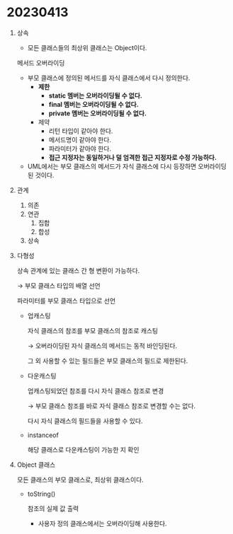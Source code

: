 # 20230413

1. 상속
    - 모든 클래스들의 최상위 클래스는 Object이다.
    
    메서드 오버라이딩
    
    - 부모 클래스에 정의된 메서드를 자식 클래스에서 다시 정의한다.
        - **제한**
            - **static 멤버는 오버라이딩될 수 없다.**
            - **final 멤버는 오버라이딩될 수 없다.**
            - **private 멤버는 오버라이딩될 수 없다.**
        - 제약
            - 리턴 타입이 같아야 한다.
            - 메서드명이 같아야 한다.
            - 파라미터가 같아야 한다.
            - **접근 지정자는 동일하거나 덜 엄격한 접근 지정자로 수정 가능하다.**
    - UML에서는 부모 클래스의 메서드가 자식 클래스에 다시 등장하면 오버라이딩된 것이다.
2. 관계
    1. 의존
    2. 연관
        1. 집합
        2. 합성
    3. 상속
3. 다형성
    
    상속 관계에 있는 클래스 간 형 변환이 가능하다.
    
    → 부모 클래스 타입의 배열 선언
    
    파라미터를 부모 클래스 타입으로 선언
    
    - 업캐스팅
        
        자식 클래스의 참조를 부모 클래스의 참조로 캐스팅
        
        → 오버라이딩된 자식 클래스의 메서드는 동적 바인딩된다.
        
        그 외 사용할 수 있는 필드들은 부모 클래스의 필드로 제한된다.
        
    - 다운캐스팅
        
        업캐스팅되었던 참조를 다시 자식 클래스 참조로 변경
        
        → 부모 클래스 참조를 바로 자식 클래스 참조로 변경할 수는 없다.
        
        다시 자식 클래스의 필드들을 사용할 수 있다.
        
    - instanceof
        
        해당 클래스로 다운캐스팅이 가능한 지 확인
        
4. Object 클래스
    
    모든 클래스의 부모 클래스로, 최상위 클래스이다.
    
    - toString()
        
        참조의 실제 값 출력
        
        - 사용자 정의 클래스에서는 오버라이딩해 사용한다.